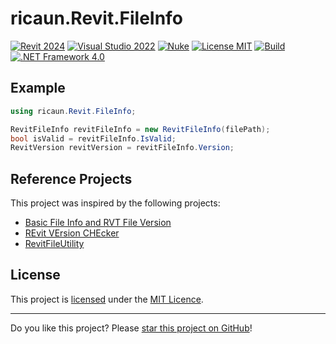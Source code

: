 ﻿# ricaun.Revit.FileInfo

[![Revit 2024](https://img.shields.io/badge/Revit-2024-blue.svg)](../..)
[![Visual Studio 2022](https://img.shields.io/badge/Visual%20Studio-2022-blue)](../..)
[![Nuke](https://img.shields.io/badge/Nuke-Build-blue)](https://nuke.build/)
[![License MIT](https://img.shields.io/badge/License-MIT-blue.svg)](LICENSE)
[![Build](../../actions/workflows/Build.yml/badge.svg)](../../actions)
[![.NET Framework 4.0](https://img.shields.io/badge/.NET%20Framework%204.0-blue.svg)](../..)

## Example

```csharp
using ricaun.Revit.FileInfo;

RevitFileInfo revitFileInfo = new RevitFileInfo(filePath);
bool isValid = revitFileInfo.IsValid;
RevitVersion revitVersion = revitFileInfo.Version;

```

## Reference Projects  

This project was inspired by the following projects:

* [Basic File Info and RVT File Version](https://thebuildingcoder.typepad.com/blog/2013/01/basic-file-info-and-rvt-file-version.html)
* [REvit VErsion CHEcker](https://github.com/teocomi/Reveche)
* [RevitFileUtility](https://github.com/KennanChan/RevitFileUtility)


## License

This project is [licensed](LICENSE) under the [MIT Licence](https://en.wikipedia.org/wiki/MIT_License).

---

Do you like this project? Please [star this project on GitHub](../../stargazers)!